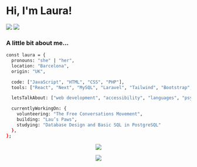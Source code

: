 
# Hi, I'm Laura! 

[![](https://img.shields.io/badge/-laura--artaza-blue?logo=linkedin)](https://www.linkedin.com/in/laura-artaza/)
[![](https://img.shields.io/badge/-lolamindi-EA4AAA?logo=github)](https://github.com/lolamindi)    

 ### A little bit about me...

```bash
const laura = {
  pronouns: "she" | "her",
  location: "Barcelona",
  origin: "UK",

  code: ["JavaScript", "HTML", "CSS", "PHP"],
  tools: ["React", "Next", "MySQL", "Laravel", "Tailwind", "Bootstrap", "Jest", "Cypress", "Git", "Figma"],

  letsTalkAbout: ["web development", "accessibility", "languages", "psychology", "books"],

  currentlyWorkingOn: {
    volunteering: "The Free Conversations Movement",
    building: "Lau’s Paws",
    studying: "Database Design and Basic SQL in PostgreSQL"
  },
};
```

</div>

<div align="center">

![](https://github-readme-streak-stats.herokuapp.com/?user=lolamindi&theme=default&hide_border=false&ring=pink&fire=pink&currStreakLabel=pink&border=ff69b4)

![](https://github-readme-activity-graph.vercel.app/graph?username=lolamindi&bg_color=ffffff&color=9e4c98&line=9e4c98&point=403d3d&area=true&hide_border=false)




</div>
